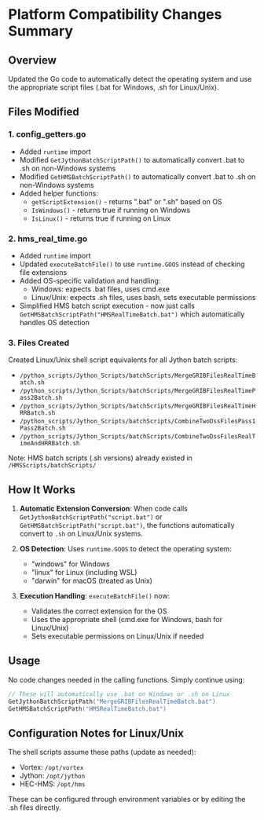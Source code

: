 # Platform Compatibility Changes Summary

## Overview
Updated the Go code to automatically detect the operating system and use the appropriate script files (.bat for Windows, .sh for Linux/Unix).

## Files Modified

### 1. config_getters.go
- Added `runtime` import
- Modified `GetJythonBatchScriptPath()` to automatically convert .bat to .sh on non-Windows systems
- Modified `GetHMSBatchScriptPath()` to automatically convert .bat to .sh on non-Windows systems
- Added helper functions:
  - `getScriptExtension()` - returns ".bat" or ".sh" based on OS
  - `IsWindows()` - returns true if running on Windows
  - `IsLinux()` - returns true if running on Linux

### 2. hms_real_time.go
- Added `runtime` import
- Updated `executeBatchFile()` to use `runtime.GOOS` instead of checking file extensions
- Added OS-specific validation and handling:
  - Windows: expects .bat files, uses cmd.exe
  - Linux/Unix: expects .sh files, uses bash, sets executable permissions
- Simplified HMS batch script execution - now just calls `GetHMSBatchScriptPath("HMSRealTimeBatch.bat")` which automatically handles OS detection

### 3. Files Created
Created Linux/Unix shell script equivalents for all Jython batch scripts:
- `/python_scripts/Jython_Scripts/batchScripts/MergeGRIBFilesRealTimeBatch.sh`
- `/python_scripts/Jython_Scripts/batchScripts/MergeGRIBFilesRealTimePass2Batch.sh`
- `/python_scripts/Jython_Scripts/batchScripts/MergeGRIBFilesRealTimeHRRBatch.sh`
- `/python_scripts/Jython_Scripts/batchScripts/CombineTwoDssFilesPass1Pass2Batch.sh`
- `/python_scripts/Jython_Scripts/batchScripts/CombineTwoDssFilesRealTimeAndHRRBatch.sh`

Note: HMS batch scripts (.sh versions) already existed in `/HMSScripts/batchScripts/`

## How It Works

1. **Automatic Extension Conversion**: When code calls `GetJythonBatchScriptPath("script.bat")` or `GetHMSBatchScriptPath("script.bat")`, the functions automatically convert to `.sh` on Linux/Unix systems.

2. **OS Detection**: Uses `runtime.GOOS` to detect the operating system:
   - "windows" for Windows
   - "linux" for Linux (including WSL)
   - "darwin" for macOS (treated as Unix)

3. **Execution Handling**: `executeBatchFile()` now:
   - Validates the correct extension for the OS
   - Uses the appropriate shell (cmd.exe for Windows, bash for Linux/Unix)
   - Sets executable permissions on Linux/Unix if needed

## Usage
No code changes needed in the calling functions. Simply continue using:
```go
// These will automatically use .bat on Windows or .sh on Linux
GetJythonBatchScriptPath("MergeGRIBFilesRealTimeBatch.bat")
GetHMSBatchScriptPath("HMSRealTimeBatch.bat")
```

## Configuration Notes for Linux/Unix
The shell scripts assume these paths (update as needed):
- Vortex: `/opt/vortex`
- Jython: `/opt/jython`
- HEC-HMS: `/opt/hms`

These can be configured through environment variables or by editing the .sh files directly.